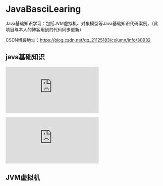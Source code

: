 # JavaBasciLearing
Java基础知识学习：包括JVM虚拟机、对象模型等Java基础知识代码案例。（此项目与本人的博客用到的代码同步更新）

CSDN博客地址：https://blog.csdn.net/qq_21125183/column/info/30932

## java基础知识
![JVM内存模型：方法区](https://github.com/Tjcug/JavaBasciLearing/blob/master/java-jvm/md/JVM内存模型：方法区.md)

![JVM内存模型：运行时常量池](https://github.com/Tjcug/JavaBasciLearing/blob/master/java-jvm/md/JVM内存模型：运行时常量池.md)
## JVM虚拟机
